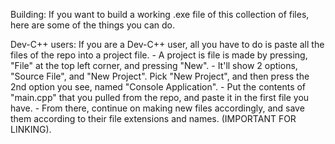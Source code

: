  Building:
 If you want to build a working .exe file of this collection of files,
 here are some of the things you can do.


 Dev-C++ users:
	If you are a Dev-C++ user, all you have to do is paste all the
	files of the repo into a project file. 
 	- A project is file is made by pressing, "File" at the top 
  	left corner, and pressing "New".
	- It'll show 2 options, "Source File", and "New Project". Pick
 	"New Project", and then press the 2nd option you see, named
	"Console Application". 
 	- Put the contents of "main.cpp" that you pulled from the repo,
  	and paste it in the first file you have.
	- From there, continue on making new files accordingly, and save
 	them according to their file extensions and names.
	(IMPORTANT FOR LINKING).

